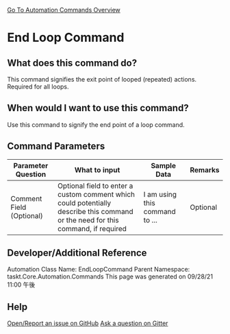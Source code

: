 <!--TITLE: End Loop Command -->
<!-- SUBTITLE: a command in the Loop Commands group. -->
[Go To Automation Commands Overview](/automation-commands.md)


# End Loop Command


## What does this command do?
This command signifies the exit point of looped (repeated) actions.  Required for all loops.


## When would I want to use this command?
Use this command to signify the end point of a loop command.


## Command Parameters
| Parameter Question   	| What to input  	|  Sample Data 	| Remarks  	|
| ---                    | ---               | ---           | ---       |
|Comment Field (Optional)|Optional field to enter a custom comment which could potentially describe this command or the need for this command, if required|I am using this command to ...|Optional|




## Developer/Additional Reference
Automation Class Name: EndLoopCommand
Parent Namespace: taskt.Core.Automation.Commands
This page was generated on 09/28/21 11:00 午後


## Help
[Open/Report an issue on GitHub](https://github.com/saucepleez/taskt/issues/new)
[Ask a question on Gitter](https://gitter.im/taskt-rpa/Lobby)
